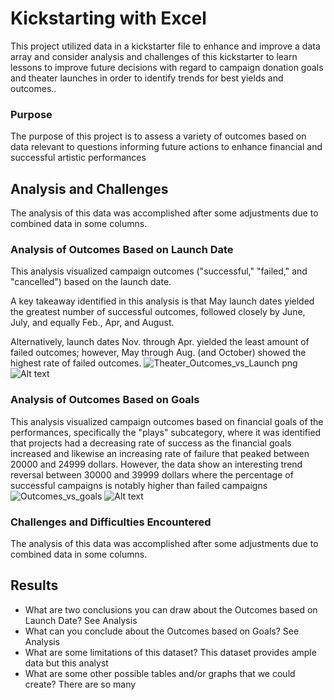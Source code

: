 # Kickstarting with Excel
This project utilized data in a kickstarter file to enhance and improve a data array and consider analysis and challenges of this kickstarter to learn lessons to improve future decisions with regard to campaign donation goals and theater launches in order to identify trends for best yields and outcomes..
### Purpose
The purpose of this project is to assess a variety of outcomes based on data relevant to questions informing future actions to enhance financial and successful artistic performances
## Analysis and Challenges
The analysis of this data was accomplished after some adjustments due to combined data in some columns.
### Analysis of Outcomes Based on Launch Date
This analysis visualized campaign outcomes ("successful," "failed," and "cancelled") based on the launch date. 

A key takeaway identified in this analysis is that May launch dates yielded the greatest number of successful outcomes, followed closely by June, July, and equally Feb., Apr, and August.

Alternatively, launch dates Nov. through Apr. yielded the least amount of failed outcomes; however, May through Aug. (and October) showed the highest rate of failed outcomes. 
![Theater_Outcomes_vs_Launch png](https://user-images.githubusercontent.com/118647677/205586255-35b4a357-c53c-4965-8f83-5f6f4cee4f11.png)
![Alt text](../../../../c:/Users/cjaso/OneDrive/Desktop/School/Module%201/Crowdfunding%20Analysis/Resources/Theater_Outcomes_vs_Launch.png.png)
### Analysis of Outcomes Based on Goals
This analysis visualized campaign outcomes based on financial goals of the performances, specifically the "plays" subcategory, where it was identified that projects had a decreasing rate of success as the financial goals increased and likewise an increasing rate of failure that peaked between 20000 and 24999 dollars. However, the data show an interesting trend reversal between 30000 and 39999 dollars where the percentage of successful campaigns is notably higher than failed campaigns
![Outcomes_vs_goals](https://user-images.githubusercontent.com/118647677/205586054-06c9d8c9-2231-48fb-9fc8-494e4b8e154a.png)
![Alt text](../../../../c:/Users/cjaso/OneDrive/Desktop/School/Module%201/Crowdfunding%20Analysis/Resources/Outcomes_vs_goals.png)

### Challenges and Difficulties Encountered
The analysis of this data was accomplished after some adjustments due to combined data in some columns.
## Results
- What are two conclusions you can draw about the Outcomes based on Launch Date?
See Analysis
- What can you conclude about the Outcomes based on Goals?
See Analysis
- What are some limitations of this dataset?
This dataset provides ample data but this analyst 
- What are some other possible tables and/or graphs that we could create?
There are so many
